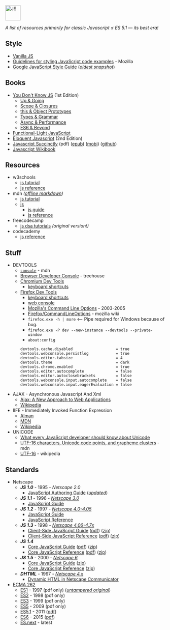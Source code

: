 <img alt="JS" src="https://github.com/user-attachments/assets/54328c3b-0d27-4494-a1db-90e9188a6159" width="48px" />

_A list of resources primarily for classic Javascript ≤ ES 5.1 — its best era!_

## Style

* [Vanilla JS](http://vanilla-js.com/)
* [Guidelines for styling JavaScript code examples](https://developer.mozilla.org/en-US/docs/MDN/Writing_guidelines/Writing_style_guide/Code_style_guide/JavaScript) - Mozilla
* [Google JavaScript Style Guide](https://google.github.io/styleguide/jsguide.html) ([_oldest snapshot_](http://web.archive.org/web/20161126025850id_/https://google.github.io/styleguide/jsguide.html))


## Books

* [You Don't Know JS](https://github.com/getify/You-Dont-Know-JS/blob/1st-ed/README.md) (1st Edition)
  - [Up & Going](https://github.com/getify/You-Dont-Know-JS/blob/1st-ed/up%20&%20going/README.md#you-dont-know-js-up--going)
  - [Scope & Closures](https://github.com/getify/You-Dont-Know-JS/blob/1st-ed/scope%20&%20closures/README.md#you-dont-know-js-scope--closures)
  - [this & Object Prototypes](https://github.com/getify/You-Dont-Know-JS/blob/1st-ed/this%20&%20object%20prototypes/README.md#you-dont-know-js-this--object-prototypes)
  - [Types & Grammar](https://github.com/getify/You-Dont-Know-JS/blob/1st-ed/types%20&%20grammar/README.md#you-dont-know-js-types--grammar)
  - [Async & Performance](https://github.com/getify/You-Dont-Know-JS/blob/1st-ed/async%20&%20performance/README.md#you-dont-know-js-async--performance)
  - [ES6 & Beyond](https://github.com/getify/You-Dont-Know-JS/blob/1st-ed/es6%20&%20beyond/README.md#you-dont-know-js-es6--beyond)
* [Functional-Light JavaScript](https://github.com/getify/Functional-Light-JS)
* [Eloquent Javascript](https://eloquentjavascript.net/2nd_edition/) (2nd Edition)
* [Javascript Succinctly](https://s3.amazonaws.com/ebooks.syncfusion.com/downloads/JavaScript_Succinctly/JavaScript_Succinctly.pdf) (pdf) ([epub](https://s3.amazonaws.com/ebooks.syncfusion.com/downloads/JavaScript_Succinctly/JavaScript_Succinctly.epub)) ([mobi](https://s3.amazonaws.com/ebooks.syncfusion.com/downloads/JavaScript_Succinctly/JavaScript_Succinctly.mobi)) ([github](https://github.com/SyncfusionSuccinctlyE-Books/JavaScript-Succinctly))
* [Javascript Wikibook](https://en.wikibooks.org/wiki/JavaScript)


## Resources

* w3schools
  - [js tutorial](https://www.w3schools.com/js/default.asp)
  - [js reference](https://www.w3schools.com/jsref/default.asp)
* mdn _([offline markdown](https://github.com/mdn/content))_
  - [js tutorial](https://developer.mozilla.org/en-US/docs/Learn_web_development/Core/Scripting)
  - [js](https://developer.mozilla.org/en-US/docs/Web/JavaScript)
    - [js guide](https://developer.mozilla.org/en-US/docs/Web/JavaScript/Guide)
    - [js reference](https://developer.mozilla.org/en-US/docs/Web/JavaScript/Reference)
* freecodecamp
  - [js dsa tutorials](https://www.freecodecamp.org/learn/javascript-algorithms-and-data-structures/) _(original version!)_
* codecademy
  - [js reference](https://www.codecademy.com/resources/docs/javascript)


## Stuff

* DEVTOOLS
  - [`console`](https://developer.mozilla.org/en-US/docs/Web/API/console) - mdn
  - [Browser Developer Console](https://blog.teamtreehouse.com/mastering-developer-tools-console) - treehouse
  - [Chromium Dev Tools](https://developer.chrome.com/docs/devtools/)
    - [keyboard shortcuts](https://developer.chrome.com/docs/devtools/shortcuts/)
  - [Firefox Dev Tools](https://firefox-source-docs.mozilla.org/devtools-user/index.html)
    - [keyboard shortcuts](https://firefox-source-docs.mozilla.org/devtools-user/keyboard_shortcuts/index.html)
    - [web console](https://firefox-source-docs.mozilla.org/devtools-user/web_console/index.html)
    - [Mozilla's Command Line Options](https://www-archive.mozilla.org/docs/command-line-args.html) - 2003-2005
    - [Firefox/CommandLineOptions](https://wiki.mozilla.org/Firefox/CommandLineOptions) - mozilla wiki
    - `firefox.exe -h | more` <-- Pipe required for Windows because of bug.
    - `firefox.exe -P dev --new-instance --devtools --private-window`
    - `about:config`
    ```
    devtools.cache.disabled                   = true
    devtools.webconsole.persistlog            = true
    devtools.editor.tabsize                   = 4
    devtools.theme                            = dark
    devtools.chrome.enabled                   = true
    devtools.editor.autocomplete              = false
    devtools.editor.autoclosebrackets         = false
    devtools.webconsole.input.autocomplete    = false
    devtools.webconsole.input.eagerEvaluation = false
    ```
* AJAX - Asynchronous Javascript And Xml
  - [Ajax: A New Approach to Web Applications](http://web.archive.org/web/20170809043416id_/https://immagic.com/eLibrary/ARCHIVES/GENERAL/ADTVPATH/A050218G.pdf)
  - [Wikipedia](https://en.wikipedia.org/wiki/Ajax_(programming))
* IIFE - Immediately Invoked Function Expression
  - [Alman](https://web.archive.org/web/20101118035434id_/http://benalman.com/news/2010/11/immediately-invoked-function-expression/)
  - [MDN](https://developer.mozilla.org/en-US/docs/Glossary/IIFE)
  - [Wikipedia](https://en.wikipedia.org/wiki/Immediately_invoked_function_expression)
* UNICODE
  - [What every JavaScript developer should know about Unicode](https://dmitripavlutin.com/what-every-javascript-developer-should-know-about-unicode/)
  - [UTF-16 characters, Unicode code points, and grapheme clusters](https://developer.mozilla.org/en-US/docs/Web/JavaScript/Reference/Global_Objects/String#utf-16_characters_unicode_code_points_and_grapheme_clusters) - mdn
  - [UTF-16](https://en.wikipedia.org/wiki/UTF-16) - wikipedia


## Standards

* Netscape
  - ___JS 1.0___ - 1995 - _Netscape 2.0_
    - [JavaScript Authoring Guide](https://web.archive.org/web/19970613234917id_/http://home.netscape.com/eng/mozilla/2.0/handbook/javascript/index.html) ([_updated_](https://minimum-viable-product.github.io/js-1.0-handbook/))
  - ___JS 1.1___ - 1996 - [_Netscape 3.0_](https://web.archive.org/web/20020219135930id_/http://ftp.netscape.com/pub/communicator/english/3.04/windows/windows95_or_nt/navigator_gold/g32d304.exe)
    - [JavaScript Guide](https://web.archive.org/web/19970614042441id_/http://home.netscape.com/eng/mozilla/3.0/handbook/javascript/index.html)
  - ___JS 1.2___ - 1997 - [_Netscape 4.0-4.05_](https://web.archive.org/web/20020527043835id_/http://ftp.netscape.com/pub/communicator/english/4.08/windows/windows95_or_nt/navigator_standalone/n32d408.exe)
    - [JavaScript Guide](https://web.archive.org/web/19981206151821id_/http://developer.netscape.com/docs/manuals/communicator/jsguide4/index.htm)
    - [JavaScript Reference](https://web.archive.org/web/19990420172150id_/http://developer.netscape.com/docs/manuals/communicator/jsref/index.htm)
  - ___JS 1.3___ - 1998 - [_Netscape 4.06-4.7x_](https://web.archive.org/web/20020622155649id_/http://ftp.netscape.com:80/pub/communicator/english/4.79/windows/windows95_or_nt/base_install/cb32d479.exe)
    - [Client-Side JavaScript Guide](https://web.archive.org/web/19990427055335id_/http://developer.netscape.com/docs/manuals/js/client/jsguide/index.htm) ([pdf](https://web.archive.org/web/20000818004353id_/http://developer.netscape.com/docs/manuals/js/client/jsguide/ClientGuideJS13.pdf)) ([zip](https://web.archive.org/web/20000818004401id_/http://developer.netscape.com/docs/manuals/js/client/jsguide/ClientGuideJS13.zip))
    - [Client-Side JavaScript Reference](https://web.archive.org/web/19990423121049id_/http://developer.netscape.com/docs/manuals/js/client/jsref/index.htm) ([pdf](https://web.archive.org/web/20000818004411id_/http://developer.netscape.com/docs/manuals/js/client/jsref/ClientReferenceJS13.pdf)) ([zip](https://web.archive.org/web/20000818004419id_/http://developer.netscape.com/docs/manuals/js/client/jsref/ClientReferenceJS13.zip))
  - ___JS 1.4___
    - [Core JavaScript Guide](https://web.archive.org/web/20000301015524id_/http://developer.netscape.com/docs/manuals/js/core/jsguide/index.htm) ([pdf](https://web.archive.org/web/20000818004517id_/http://developer.netscape.com/docs/manuals/js/core/jsguide/CoreGuideJS14.pdf)) ([zip](https://web.archive.org/web/20000818004526id_/http://developer.netscape.com/docs/manuals/js/core/jsguide/CoreGuideJS14.zip))
    - [Core JavaScript Reference](https://web.archive.org/web/20000301130413id_/http://developer.netscape.com/docs/manuals/js/core/jsref/index.htm) ([pdf](https://web.archive.org/web/20000818004546id_/http://developer.netscape.com/docs/manuals/js/core/jsref/CoreReferenceJS14.pdf)) ([zip](https://web.archive.org/web/20000818004552id_/http://developer.netscape.com/docs/manuals/js/core/jsref/CoreReferenceJS14.zip))
  - ___JS 1.5___ - 2000 - [_Netscape 6_](https://web.archive.org/web/20010702053004id_/http://ftp.netscape.com/pub/netscape6/english/6.01/windows/win32/sea/N6Setup.exe)
    - [Core JavaScript Guide](https://web.archive.org/web/20010204031200id_/http://developer.netscape.com/docs/manuals/js/core/jsguide15/contents.html) ([zip](https://web.archive.org/web/20030919183318id_/http://devedge.netscape.com:80/library/manuals/2000/javascript/1.5/guide/CoreGuideJS15.zip))
    - [Core JavaScript Reference](https://web.archive.org/web/20010204033300id_/http://developer.netscape.com/docs/manuals/js/core/jsref15/contents.html) ([zip](https://web.archive.org/web/20030403200417id_/http://developer.netscape.com/docs/manuals/js/core/jsref15/CoreReferenceJS15.zip))
  - ___DHTML___ - 1997 - [_Netscape 4.x_](https://web.archive.org/web/20020622155649id_/http://ftp.netscape.com:80/pub/communicator/english/4.79/windows/windows95_or_nt/base_install/cb32d479.exe)
    - [Dynamic HTML in Netscape Communicator](https://web.archive.org/web/19990423033152id_/http://developer.netscape.com/docs/manuals/communicator/dynhtml/index.htm)
* [ECMA 262](https://ecma-international.org/publications-and-standards/standards/ecma-262/)
  - [ES1](https://www.ecma-international.org/wp-content/uploads/ECMA-262_1st_edition_june_1997.pdf) - 1997 (pdf only) ([_untampered original_](https://web.archive.org/web/20040716162346id_/http://developer.netscape.com/docs/javascript/e262-pdf.pdf))
  - [ES2](https://ecma-international.org/wp-content/uploads/ECMA-262_2nd_edition_august_1998.pdf) - 1998 (pdf only)
  - [ES3](https://ecma-international.org/wp-content/uploads/ECMA-262_3rd_edition_december_1999.pdf) - 1999 (pdf only)
  - [ES5](https://ecma-international.org/wp-content/uploads/ECMA-262_5th_edition_december_2009.pdf) - 2009 (pdf only)
  - [ES5.1](https://262.ecma-international.org/5.1/index.html) - 2011 ([pdf](https://ecma-international.org/wp-content/uploads/ECMA-262_5.1_edition_june_2011.pdf))
  - [ES6](https://262.ecma-international.org/6.0/index.html) - 2015 ([pdf](https://ecma-international.org/wp-content/uploads/ECMA-262_6th_edition_june_2015.pdf))
  - [ES.next](https://tc39.es/ecma262/multipage/) - latest
